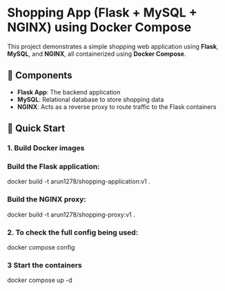 # Shopping App (Flask + MySQL + NGINX) using Docker Compose

This project demonstrates a simple shopping web application using **Flask**, **MySQL**, and **NGINX**, all containerized using **Docker Compose**.

## 🧱 Components

- **Flask App**: The backend application
- **MySQL**: Relational database to store shopping data
- **NGINX**: Acts as a reverse proxy to route traffic to the Flask containers


## 🚀 Quick Start

### 1. Build Docker images


### Build the Flask application:

docker build -t arun1278/shopping-application:v1 .

### Build the NGINX proxy:


docker build -t arun1278/shopping-proxy:v1 .

### 2. To check the full config being used:

docker compose config


### 3 Start the containers

docker compose up -d

